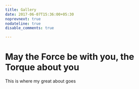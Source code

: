 ```yaml
---
title: Gallery
date: 2017-06-07T15:36:00+05:30
noprevnext: true
nodateline: true
disable_comments: true

---
```


# May the Force be with you, the Torque about you

This is where my great about goes
